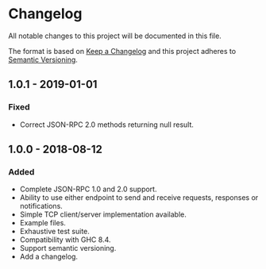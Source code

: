 # Changelog
All notable changes to this project will be documented in this file.

The format is based on [Keep a Changelog](http://keepachangelog.com/en/1.0.0/)
and this project adheres to [Semantic Versioning](http://semver.org/spec/v2.0.0.html).

## 1.0.1 - 2019-01-01
### Fixed
- Correct JSON-RPC 2.0 methods returning null result.

## 1.0.0 - 2018-08-12
### Added
- Complete JSON-RPC 1.0 and 2.0 support.
- Ability to use either endpoint to send and receive requests, responses or notifications.
- Simple TCP client/server implementation available.
- Example files.
- Exhaustive test suite.
- Compatibility with GHC 8.4.
- Support semantic versioning.
- Add a changelog.
